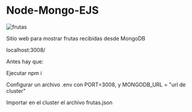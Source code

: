# Node-Mongo-EJS
![frutas](https://github.com/Juankadev/Node-Mongo-EJS/assets/54191222/4e395505-ceee-4708-93da-0f048afc568c)

Sitio web para mostrar frutas recibidas desde MongoDB

localhost:3008/

Antes hay que:

Ejecutar npm i

Configurar un archivo .env con PORT=3008, y MONGODB_URL = "url de cluster"

Importar en el cluster el archivo frutas.json
